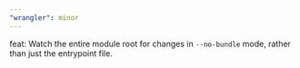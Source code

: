 ```yaml
---
"wrangler": minor
---
```


feat: Watch the entire module root for changes in `--no-bundle` mode, rather than just the entrypoint file.
